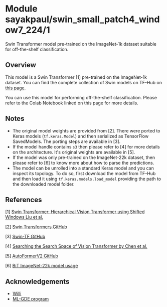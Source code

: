 # Module sayakpaul/swin_small_patch4_window7_224/1

Swin Transformer model pre-trained on the ImageNet-1k dataset suitable for off-the-shelf classification.

<!-- asset-path: https://storage.googleapis.com/swin-tf/tars/swin_small_patch4_window7_224.tar.gz  -->
<!-- task: image-classification -->
<!-- network-architecture: swin-transformer -->
<!-- format: saved_model_2 -->
<!-- fine-tunable: true -->
<!-- license: mit -->
<!-- colab: https://colab.research.google.com/github/sayakpaul/swin-transformers-tf/blob/main/notebooks/classification.ipynb -->

## Overview

This model is a Swin Transformer [1] pre-trained on the ImageNet-1k dataset. You can find the complete
collection of Swin models on TF-Hub on [this page](https://tfhub.dev/sayakpaul/collections/swin/1).

You can use this model for performing off-the-shelf classification. Please
refer to the Colab Notebook linked on this page for more details.

## Notes

* The original model weights are provided from [2]. There were ported to Keras models
(`tf.keras.Model`) and then serialized as TensorFlow SavedModels. The porting
steps are available in [3].
* If the model handle contains `s3` then please refer to [4] for more details on the architecture. It's 
original weights are available in [5].
* If the model was only pre-trained on the ImageNet-22k dataset, then please refer to [6]
to know more about how to parse the predictions.
* The model can be unrolled into a standard Keras model and you can inspect its topology.
To do so, first download the model from TF-Hub and then load it using `tf.keras.models.load_model`
providing the path to the downloaded model folder.

## References

[1] [Swin Transformer: Hierarchical Vision Transformer using Shifted Windows Liu et al.](https://arxiv.org/abs/2103.14030)

[2] [Swin Transformers GitHub](https://github.com/microsoft/Swin-Transformer)

[3] [Swin-TF GitHub](https://github.com/sayakpaul/swin-transformers-tf)

[4] [Searching the Search Space of Vision Transformer by Chen et al.](https://arxiv.org/abs/2111.14725)

[5] [AutoFormerV2 GitHub](https://github.com/silent-chen/AutoFormerV2-model-zoo)

[6] [BiT ImageNet-22k model usage](https://tfhub.dev/google/bit/m-r50x1/imagenet21k_classification/1#usage)

## Acknowledgements

* [Willi](https://ch.linkedin.com/in/willi-gierke)
* [ML-GDE program](https://developers.google.com/programs/experts/)

